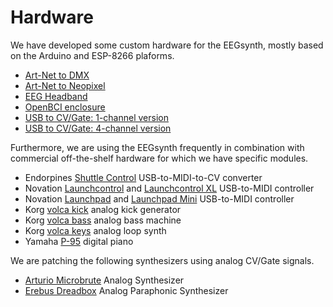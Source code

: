 # Hardware

We have developed some custom hardware for the EEGsynth, mostly based on the Arduino and ESP-8266 plaforms.

* [Art-Net to DMX](artnet2dmx/README.md)
* [Art-Net to Neopixel](artnet2neopixel/README.md)
* [EEG Headband](headband/README.md)
* [OpenBCI enclosure](openbci_enclosure/README.md)
* [USB to CV/Gate: 1-channel version](usb2cvgate_1channel/README.md)
* [USB to CV/Gate: 4-channel version](usb2cvgate_4channel/README.md)

Furthermore, we are using the EEGsynth frequently in combination with commercial off-the-shelf hardware for which we have specific modules.

* Endorpines [Shuttle Control](https://www.modulargrid.net/e/endorphin-es-shuttle-control) USB-to-MIDI-to-CV converter
* Novation [Launchcontrol](https://global.novationmusic.com/launch/launch-control) and [Launchcontrol XL](https://global.novationmusic.com/launch/launch-control-xl) USB-to-MIDI controller
* Novation [Launchpad](https://global.novationmusic.com/launch/launchpad) and [Launchpad Mini](https://global.novationmusic.com/launch/launchpad-mini) USB-to-MIDI controller
* Korg [volca kick](http://www.korg.com/us/products/dj/volca_kick/) analog kick generator 
* Korg [volca bass](http://www.korg.com/us/products/dj/volca_bass/) analog bass machine
* Korg [volca keys](http://www.korg.com/us/products/dj/volca_keys/) analog loop synth
* Yamaha [P-95](https://usa.yamaha.com/products/musical_instruments/pianos/p_series/p-95/index.html) digital piano

We are patching the following synthesizers using analog CV/Gate signals.

* [Arturio Microbrute](https://www.arturia.com/products/hardware-synths/microbrute/overview) Analog Synthesizer
* [Erebus Dreadbox](https://www.dreadbox-fx.com/erebus/) Analog Paraphonic Synthesizer

 

 

